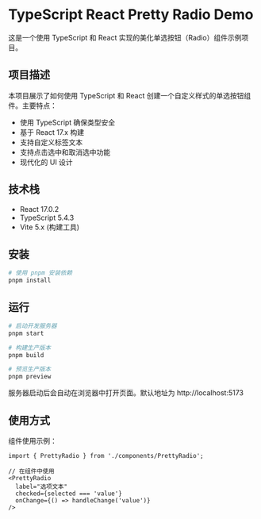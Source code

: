 # TypeScript React Pretty Radio Demo

这是一个使用 TypeScript 和 React 实现的美化单选按钮（Radio）组件示例项目。

## 项目描述

本项目展示了如何使用 TypeScript 和 React 创建一个自定义样式的单选按钮组件。主要特点：

- 使用 TypeScript 确保类型安全
- 基于 React 17.x 构建
- 支持自定义标签文本
- 支持点击选中和取消选中功能
- 现代化的 UI 设计

## 技术栈

- React 17.0.2
- TypeScript 5.4.3
- Vite 5.x (构建工具)

## 安装

```bash
# 使用 pnpm 安装依赖
pnpm install
```

## 运行

```bash
# 启动开发服务器
pnpm start

# 构建生产版本
pnpm build

# 预览生产版本
pnpm preview
```

服务器启动后会自动在浏览器中打开页面。默认地址为 http://localhost:5173

## 使用方式

组件使用示例：

```tsx
import { PrettyRadio } from './components/PrettyRadio';

// 在组件中使用
<PrettyRadio 
  label="选项文本"
  checked={selected === 'value'}
  onChange={() => handleChange('value')}
/>
